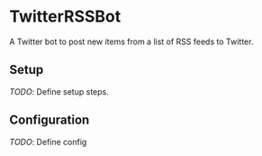 # TwitterRSSBot

A Twitter bot to post new items from a list of RSS feeds to Twitter.

## Setup
*TODO*: Define setup steps.

## Configuration
*TODO*: Define config
